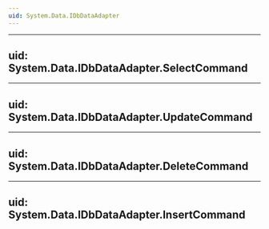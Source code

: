 ```yaml
---
uid: System.Data.IDbDataAdapter
---
```


---
uid: System.Data.IDbDataAdapter.SelectCommand
---

---
uid: System.Data.IDbDataAdapter.UpdateCommand
---

---
uid: System.Data.IDbDataAdapter.DeleteCommand
---

---
uid: System.Data.IDbDataAdapter.InsertCommand
---
